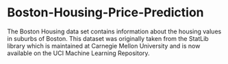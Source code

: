 # Boston-Housing-Price-Prediction
The Boston Housing data set contains information about the housing values in suburbs of Boston. This dataset was originally taken from the StatLib library which is maintained at Carnegie Mellon University and is now available on the UCI Machine Learning Repository.
